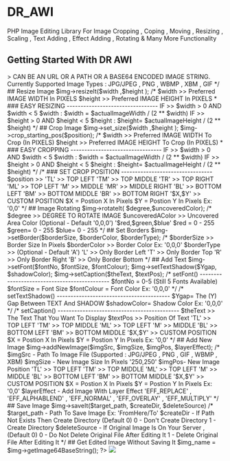 # DR_AWI
PHP Image Editing Library For Image Cropping , Coping , Moving , Resizing , Scaling , Text Adding , Effect Adding , Rotating & Many More Functionality

## Getting Started With DR AWI

<?php
namespace DR_AWI;
require dirname(__FILE__) . '/inc/combine.php';
use DR_AWI\AWI as AWI;
Usage

$img = new AWI($IMAGE);
 
/*
 
 
 $IMAGE >> CAN BE AN URL OR A PATH OR A BASE64 ENCODED IMAGE STRING.
 Currently Supported Image Types : JPG/JPEG , PNG , WBMP , XBM , GIF
 
 
*/

## Resize Image

$img->resizeIt($width ,$height );
 
/*
 
 $width >> Preferred IMAGE WIDTH In PIXELS 
 $height >> Preferred IMAGE HEIGHT In PIXELS 
 
* 
### EASY RESIZING ---------------------------------
 
 IF >> $width > 0 AND $width < 5
   $width :
         $width = $actualImageWidth / (2 ** $width) 
 
 IF >> $height > 0 AND $height < 5
   $height :
         $height= $actualImageHeight / (2 ** $height) 
 
*/
## Crop Image

$img->set_size($width ,$height );
$img->crop_starting_pos($position);
 
/*
 
 $width >> Preferred IMAGE WIDTH To Crop (In PIXELS) 
 $height >> Preferred IMAGE HEIGHT To Crop (In PIXELS)
 
* 
### EASY CROPPING ---------------------------------
 
 IF >> $width > 0 AND $width < 5
   $width :
         $width = $actualImageWidth / (2 ** $width) 
 
 IF >> $height > 0 AND $height < 5
   $height :
         $height= $actualImageHeight / (2 ** $height) 
 
*/
 
/*
 
### SET CROP POSITION ---------------------------------
 
$position >> 
 
    'TL' >> TOP LEFT
    'TM' >> TOP MIDDLE
    'TR' >> TOP RIGHT
    'ML' >> TOP LEFT
    'M'  >> MIDDLE
    'MR' >> MIDDLE RIGHT
    'BL' >> BOTTOM LEFT
    'BM' >> BOTTOM MIDDLE
    'BR' >> BOTTOM RIGHT
    '$X,$Y' >> CUSTOM POSITION
        $X = Postion X In Pixels 
        $Y = Postion Y In Pixels 
         Ex: '0,0'
*/
## Image Rotating

$img->rotateIt( $degree,$uncoveredColor);
 
/*
 
$degree >> DEGREE TO ROTATE IMAGE
 
$uncoveredAColor >> Uncovered Area Color (Optional - Default '0,0,0')
   '$red,$green,$blue'
     $red = 0 - 255
     $green= 0 - 255
     $blue= 0 - 255
 
*/
## Set Borders

$img->setBorder($borderSize, $borderColor, $borderType);
 
/*
 
$borderSize >> Border Size In Pixels
$borderColor >> Border Color 
    Ex: '0,0,0'
$borderType >> (Optional - Default 'A')
    'L' >> Only Border Left
    'T' >> Only Border Top
    'R' >> Only Border Right
    'B' >> Only Border Bottom
*/
## Add Text

$img->setFont($fontNo, $fontSize, $fontColour);
$img->setTextShadow($Ygap, $shadowColor);
$img->setCaption($theText, $textPos);
 
/*
setFont() ---------------------------------------------
 
$fontNo = 0-5 (Still 5 Fonts Available)
$fontSize = Font Size
$fontColour = Font Color
     Ex: '0,0,0'
 
*/
 
/*
setTextShadow() -----------------------------------------
 
$Ygap= The (Y) Gap Between TEXT And SHADOW
$shadowColor= Shadow Color
     Ex: '0,0,0'
 
*/
 
/*
setCaption() --------------------------------------------
 
$theText >> The Text That You Want To Display 
$textPos >> Position Of Text
 
    'TL' >> TOP LEFT
    'TM' >> TOP MIDDLE
    'ML' >> TOP LEFT
    'M'  >> MIDDLE
    'BL' >> BOTTOM LEFT
    'BM' >> BOTTOM MIDDLE
    '$X,$Y' >> CUSTOM POSITION
        $X = Postion X In Pixels 
        $Y = Postion Y In Pixels 
         Ex: '0,0'
 
*/
## Add New Image

$img->addNewImage($imgSrc, $imgSize, $imgPos, $layerEffect);
 
/*
$imgSrc - Path To Image File (Supported : JPG/JPEG , PNG , GIF , WBMP , XBM)
$imgSize - New Image Size In Pixels 
            '250,250'
$imgPos- New Image Position
 
          'TL' >> TOP LEFT
          'TM' >> TOP MIDDLE
          'ML' >> TOP LEFT
          'M'  >> MIDDLE
          'BL' >> BOTTOM LEFT
          'BM' >> BOTTOM MIDDLE
          '$X,$Y' >> CUSTOM POSITION
            $X = Postion X In Pixels 
            $Y = Postion Y In Pixels 
              Ex: '0,0'
 
$layerEffect - Add Image With Layer Effect
           'EFF_REPLACE' ,  'EFF_ALPHABLEND' ,  
           'EFF_NORMAL' ,  'EFF_OVERLAY'  , 'EFF_MULTIPLY'
 
*/
## Save Image

$img->saveIt($target_path, $createDir, $deleteSource)
 
/*
$target_path - Path To Save Image
             Ex: 'FromHere/To'
$createDir - If Path Not Exists Then Create Directory (Default 0)
             0 - Don't Create Directory
             1 - Create Directory
$deleteSource - If Original Image Is On Your Server , (Default 0)
             0 - Do Not Delete Original File After Editing It
             1 - Delete Original File After Editing It
*/
## Get Edited Image Without Saving It

$img_name = $img->getImage64BaseString();
?>
<img src="data:image/png;base64,<?= $img_name ?>">

